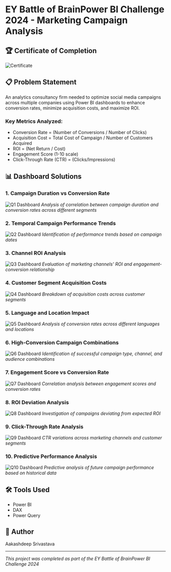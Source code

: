 # EY Battle of BrainPower BI Challenge 2024 - Marketing Campaign Analysis

## 🏆 Certificate of Completion
![Certificate](https://github.com/Aakashdeep-Srivastava/EY-Social-Media-Analysis/blob/main/Images/sad%20(1920%20x%202160%20px)%20(1).png)

## 📋 Problem Statement
An analytics consultancy firm needed to optimize social media campaigns across multiple companies using Power BI dashboards to enhance conversion rates, minimize acquisition costs, and maximize ROI.

### Key Metrics Analyzed:
- Conversion Rate = (Number of Conversions / Number of Clicks)
- Acquisition Cost = Total Cost of Campaign / Number of Customers Acquired
- ROI = (Net Return / Cost)
- Engagement Score (1-10 scale)
- Click-Through Rate (CTR) = (Clicks/Impressions)

## 📊 Dashboard Solutions

### 1. Campaign Duration vs Conversion Rate
![Q1 Dashboard](https://github.com/Aakashdeep-Srivastava/EY-Social-Media-Analysis/blob/main/Images/1.png)
*Analysis of correlation between campaign duration and conversion rates across different segments*

### 2. Temporal Campaign Performance Trends
![Q2 Dashboard](https://github.com/Aakashdeep-Srivastava/EY-Social-Media-Analysis/blob/main/Images/2.png)
*Identification of performance trends based on campaign dates*

### 3. Channel ROI Analysis
![Q3 Dashboard](https://github.com/Aakashdeep-Srivastava/EY-Social-Media-Analysis/blob/main/Images/3.png)
*Evaluation of marketing channels' ROI and engagement-conversion relationship*

### 4. Customer Segment Acquisition Costs
![Q4 Dashboard](https://github.com/Aakashdeep-Srivastava/EY-Social-Media-Analysis/blob/main/Images/4.png)
*Breakdown of acquisition costs across customer segments*

### 5. Language and Location Impact
![Q5 Dashboard](https://github.com/Aakashdeep-Srivastava/EY-Social-Media-Analysis/blob/main/Images/5.png)
*Analysis of conversion rates across different languages and locations*

### 6. High-Conversion Campaign Combinations
![Q6 Dashboard](https://github.com/Aakashdeep-Srivastava/EY-Social-Media-Analysis/blob/main/Images/6.png)
*Identification of successful campaign type, channel, and audience combinations*

### 7. Engagement Score vs Conversion Rate
![Q7 Dashboard](https://github.com/Aakashdeep-Srivastava/EY-Social-Media-Analysis/blob/main/Images/7.png)
*Correlation analysis between engagement scores and conversion rates*

### 8. ROI Deviation Analysis
![Q8 Dashboard](https://github.com/Aakashdeep-Srivastava/EY-Social-Media-Analysis/blob/main/Images/8.png)
*Investigation of campaigns deviating from expected ROI*

### 9. Click-Through Rate Analysis
![Q9 Dashboard](https://github.com/Aakashdeep-Srivastava/EY-Social-Media-Analysis/blob/main/Images/9.png)
*CTR variations across marketing channels and customer segments*

### 10. Predictive Performance Analysis
![Q10 Dashboard](https://github.com/Aakashdeep-Srivastava/EY-Social-Media-Analysis/blob/main/Images/10.png)
*Predictive analysis of future campaign performance based on historical data*

## 🛠️ Tools Used
- Power BI
- DAX
- Power Query

## 👤 Author
Aakashdeep Srivastava

---
*This project was completed as part of the EY Battle of BrainPower BI Challenge 2024*
